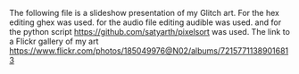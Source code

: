 The following file is a slideshow presentation of my Glitch art. 
For the hex editing ghex was used.
for the audio file editing audible was used.
and for the python script https://github.com/satyarth/pixelsort was used.
The link to a Flickr gallery of my art https://www.flickr.com/photos/185049976@N02/albums/72157711389016813
